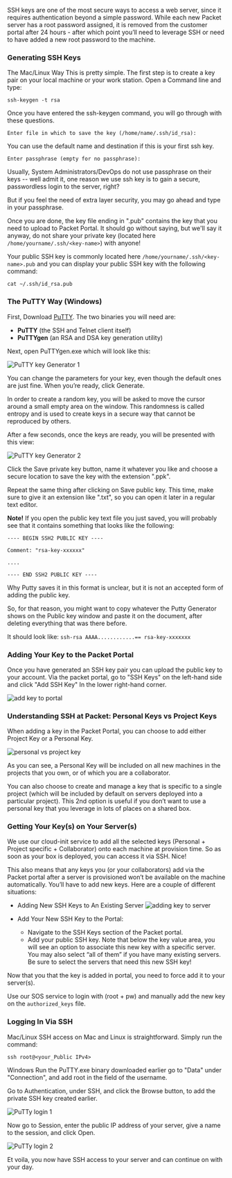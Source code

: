 <!--<meta>
{
    "title":"SSH Keys",
    "description":"Use SSH to securely access your Packet servers.",
    "date": "2019/09/28",
    "tag":["ssh", "key", "access"]
}
</meta>-->

SSH keys are one of the most secure ways to access a web server, since it requires authentication beyond a simple password. While each new Packet server has a root password assigned, it is removed from the customer portal after 24 hours - after which point you’ll need to leverage SSH or need to have added a new root password to the machine.

### Generating SSH Keys

The Mac/Linux Way
This is pretty simple. The first step is to create a key pair on your local machine or your work station. Open a Command line and type:

`ssh-keygen -t rsa`

Once you have entered the ssh-keygen command, you will go through with these questions.

`Enter file in which to save the key (/home/name/.ssh/id_rsa):`

You can use the default name and destination if this is your first ssh key.

`Enter passphrase (empty for no passphrase):`

Usually, System Administrators/DevOps do not use passphrase on their keys -- well admit it, one reason we use ssh key is to gain a secure, passwordless login to the server, right?

But if you feel the need of extra layer security, you may go ahead and type in your passphrase.

Once you are done, the key file ending in ".pub" contains the key that you need to upload to Packet Portal. It should go without saying, but we'll say it anyway, do not share your private key (located here `/home/yourname/.ssh/<key-name>`) with anyone!

Your public SSH key is commonly located here `/home/yourname/.ssh/<key-name>.pub` and you can display your public SSH key with the following command:

`cat ~/.ssh/id_rsa.pub`

### The PuTTY Way (Windows)

First, Download [PuTTY](http://www.chiark.greenend.org.uk/~sgtatham/putty/latest.html). The two binaries you will need are:

* __PuTTY__ (the SSH and Telnet client itself)
* __PuTTYgen__ (an RSA and DSA key generation utility)

Next, open PuTTYgen.exe which will look like this:

![PuTTY key Generator 1](/images/ssh-access/PuTTY-Key-Generator-1.png)

You can change the parameters for your key, even though the default ones are just fine. When you’re ready, click Generate.

In order to create a random key, you will be asked to move the cursor around a small empty area on the window. This randomness is called entropy and is used to create keys in a secure way that cannot be reproduced by others.

After a few seconds, once the keys are ready, you will be presented with this view:

![PuTTY key Generator 2](/images/ssh-access/PuTTY-Key-Generator-2.png)

Click the Save private key button, name it whatever you like and choose a secure location to save the key with the extension ".ppk".

Repeat the same thing after clicking on Save public key. This time, make sure to give it an extension like ".txt", so you can open it later in a regular text editor.

**Note!** If you open the public key text file you just saved, you will probably see that it contains something that looks like the following:

```
---- BEGIN SSH2 PUBLIC KEY ----

Comment: "rsa-key-xxxxxx"

....

---- END SSH2 PUBLIC KEY ----
```

Why Putty saves it in this format is unclear, but it is not an accepted form of adding the public key.

So, for that reason, you might want to copy whatever the Putty Generator shows on the Public key window and paste it on the document, after deleting everything that was there before.

It should look like: `ssh-rsa AAAA............== rsa-key-xxxxxxx`

### Adding Your Key to the Packet Portal

Once you have generated an SSH key pair you can upload the public key to your account. Via the packet portal, go to "SSH Keys" on the left-hand side and click "Add SSH Key" In the lower right-hand corner.

![add key to portal](/images/ssh-access/Add-Key-Packet-Portal.png)

### Understanding SSH at Packet: Personal Keys vs Project Keys

When adding a key in the Packet Portal, you can choose to add either Project Key or a Personal Key.

![personal vs project key](/images/ssh-access/Project-vs-Personal-SSH-Keys.png)

As you can see, a Personal Key will be included on all new machines in the projects that you own, or of which you are a collaborator.

You can also choose to create and manage a key that is specific to a single project (which will be included by default on servers deployed into a particular project).  This 2nd option is useful if you don’t want to use a personal key that you leverage in lots of places on a shared box.

### Getting Your Key(s) on Your Server(s)

We use our cloud-init service to add all the selected keys (Personal + Project specific + Collaborator) onto each machine at provision time. So as soon as your box is deployed, you can access it via SSH. Nice!

This also means that any keys you (or your collaborators) add via the Packet portal after a server is provisioned won’t be available on the machine automatically.  You’ll have to add new keys. Here are a couple of different situations:

* Adding New SSH Keys to An Existing Server
![adding key to server](/images/ssh-access/Add-Key-To-Server.png)

* Add Your New SSH Key to the Portal:
  * Navigate to the SSH Keys section of the Packet portal.
  * Add your public SSH key. Note that below the key value area,    you will see an option to associate this new key with a specific server. You may also select “all of them” if you have many existing servers.  Be sure to select the servers that need this new SSH key!

Now that you that the key is added in portal, you need to force add it to your server(s).

Use our SOS service to login with (root + pw) and manually add the new key on the `authorized_keys` file.

### Logging In Via SSH

Mac/Linux
SSH access on Mac and Linux is straightforward. Simply run the command:

`ssh root@<your_Public IPv4>`

Windows
Run the PuTTY.exe binary downloaded earlier go to "Data" under "Connection", and add root in the field of the username.

Go to Authentication, under SSH, and click the Browse button, to add the private SSH key created earlier.

![PuTTy login 1](/images/ssh-access/PuTTY-SSH-Login-1.png)

Now go to Session, enter the public IP address of your server, give a name to the session, and click Open.

![PuTTy login 2](/images/ssh-access/PuTTY-SSH-Login-2.png)

Et voila, you now have SSH access to your server and can continue on with your day.
